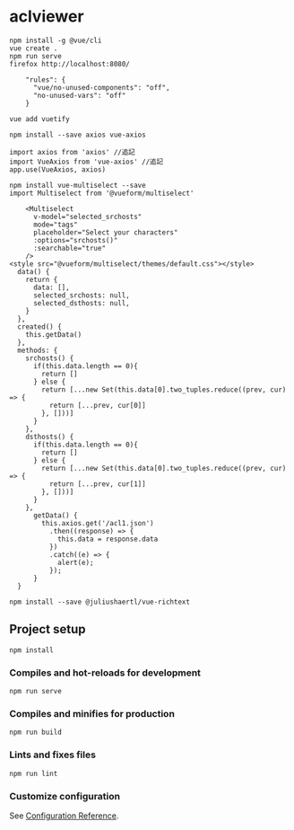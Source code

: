 # aclviewer

```
npm install -g @vue/cli
vue create .
npm run serve
firefox http://localhost:8080/

    "rules": {
      "vue/no-unused-components": "off",
      "no-unused-vars": "off"
    }
```

```
vue add vuetify
```

```
npm install --save axios vue-axios

import axios from 'axios' //追記
import VueAxios from 'vue-axios' //追記
app.use(VueAxios, axios)
```

```
npm install vue-multiselect --save
import Multiselect from '@vueform/multiselect'

    <Multiselect
      v-model="selected_srchosts"
      mode="tags"
      placeholder="Select your characters"
      :options="srchosts()"
      :searchable="true"
    />
<style src="@vueform/multiselect/themes/default.css"></style>
  data() {
    return {
      data: [],
      selected_srchosts: null,
      selected_dsthosts: null,
    }
  },
  created() {
    this.getData()
  },
  methods: {
    srchosts() {
      if(this.data.length == 0){
        return []
      } else {
        return [...new Set(this.data[0].two_tuples.reduce((prev, cur) => {
          return [...prev, cur[0]]
        }, []))]
      }
    },
    dsthosts() {
      if(this.data.length == 0){
        return []
      } else {
        return [...new Set(this.data[0].two_tuples.reduce((prev, cur) => {
          return [...prev, cur[1]]
        }, []))]
      }
    },
      getData() {
        this.axios.get('/acl1.json')
          .then((response) => {
            this.data = response.data
          })
          .catch((e) => {
            alert(e);
          });
      }
  }
```

```
npm install --save @juliushaertl/vue-richtext
```

## Project setup

```
npm install
```

### Compiles and hot-reloads for development

```
npm run serve
```

### Compiles and minifies for production

```
npm run build
```

### Lints and fixes files

```
npm run lint
```

### Customize configuration

See [Configuration Reference](https://cli.vuejs.org/config/).
